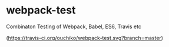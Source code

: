 # webpack-test
Combinaton Testing of Webpack, Babel, ES6, Travis etc

(https://travis-ci.org/ouchiko/webpack-test.svg?branch=master)
